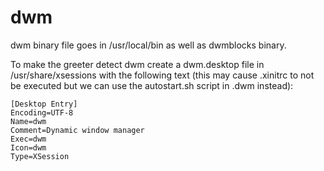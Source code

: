 # dwm

dwm binary file goes in /usr/local/bin as well as dwmblocks binary.

To make the greeter detect dwm create a dwm.desktop file in /usr/share/xsessions with the following text (this may cause .xinitrc to not be executed but we can use the autostart.sh script in .dwm instead):

```
[Desktop Entry]
Encoding=UTF-8
Name=dwm
Comment=Dynamic window manager
Exec=dwm
Icon=dwm
Type=XSession
```



